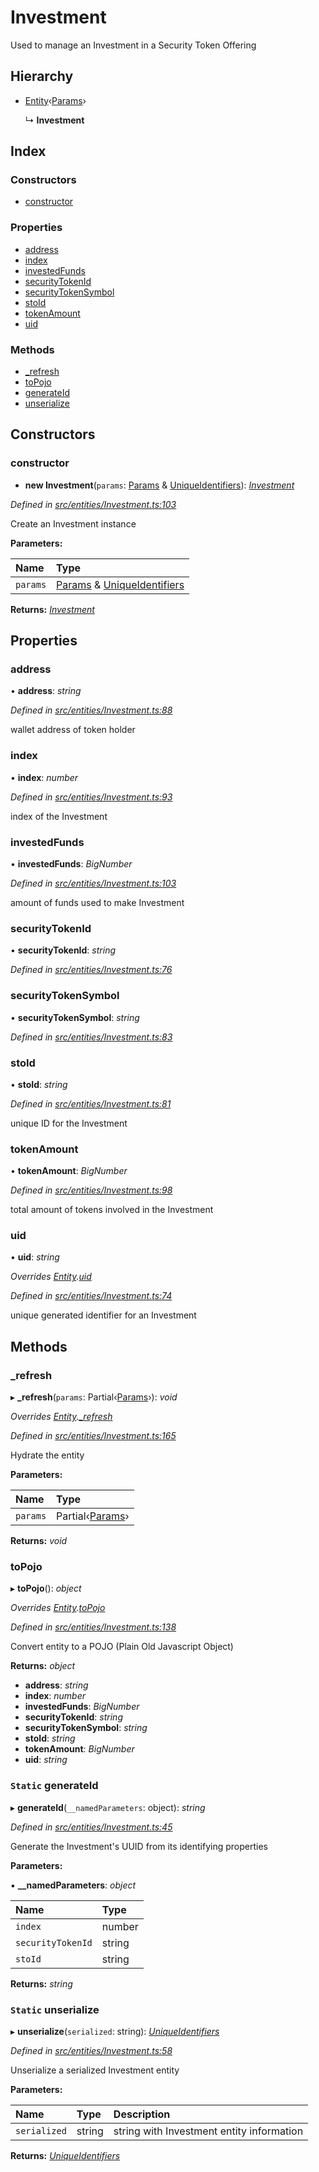 # Investment

Used to manage an Investment in a Security Token Offering

## Hierarchy

* [Entity](_entities_entity_.entity.md)‹[Params](../interfaces/_entities_investment_.params.md)›

  ↳ **Investment**

## Index

### Constructors

* [constructor](_entities_investment_.investment.md#constructor)

### Properties

* [address](_entities_investment_.investment.md#address)
* [index](_entities_investment_.investment.md#index)
* [investedFunds](_entities_investment_.investment.md#investedfunds)
* [securityTokenId](_entities_investment_.investment.md#securitytokenid)
* [securityTokenSymbol](_entities_investment_.investment.md#securitytokensymbol)
* [stoId](_entities_investment_.investment.md#stoid)
* [tokenAmount](_entities_investment_.investment.md#tokenamount)
* [uid](_entities_investment_.investment.md#uid)

### Methods

* [\_refresh](_entities_investment_.investment.md#_refresh)
* [toPojo](_entities_investment_.investment.md#topojo)
* [generateId](_entities_investment_.investment.md#static-generateid)
* [unserialize](_entities_investment_.investment.md#static-unserialize)

## Constructors

### constructor

+ **new Investment**\(`params`: [Params](../interfaces/_entities_investment_.params.md) & [UniqueIdentifiers](../interfaces/_entities_investment_.uniqueidentifiers.md)\): [_Investment_](_entities_investment_.investment.md)

_Defined in_ [_src/entities/Investment.ts:103_](https://github.com/PolymathNetwork/polymath-sdk/blob/550676f/src/entities/Investment.ts#L103)

Create an Investment instance

**Parameters:**

| Name | Type |
| :--- | :--- |
| `params` | [Params](../interfaces/_entities_investment_.params.md) & [UniqueIdentifiers](../interfaces/_entities_investment_.uniqueidentifiers.md) |

**Returns:** [_Investment_](_entities_investment_.investment.md)

## Properties

### address

• **address**: _string_

_Defined in_ [_src/entities/Investment.ts:88_](https://github.com/PolymathNetwork/polymath-sdk/blob/550676f/src/entities/Investment.ts#L88)

wallet address of token holder

### index

• **index**: _number_

_Defined in_ [_src/entities/Investment.ts:93_](https://github.com/PolymathNetwork/polymath-sdk/blob/550676f/src/entities/Investment.ts#L93)

index of the Investment

### investedFunds

• **investedFunds**: _BigNumber_

_Defined in_ [_src/entities/Investment.ts:103_](https://github.com/PolymathNetwork/polymath-sdk/blob/550676f/src/entities/Investment.ts#L103)

amount of funds used to make Investment

### securityTokenId

• **securityTokenId**: _string_

_Defined in_ [_src/entities/Investment.ts:76_](https://github.com/PolymathNetwork/polymath-sdk/blob/550676f/src/entities/Investment.ts#L76)

### securityTokenSymbol

• **securityTokenSymbol**: _string_

_Defined in_ [_src/entities/Investment.ts:83_](https://github.com/PolymathNetwork/polymath-sdk/blob/550676f/src/entities/Investment.ts#L83)

### stoId

• **stoId**: _string_

_Defined in_ [_src/entities/Investment.ts:81_](https://github.com/PolymathNetwork/polymath-sdk/blob/550676f/src/entities/Investment.ts#L81)

unique ID for the Investment

### tokenAmount

• **tokenAmount**: _BigNumber_

_Defined in_ [_src/entities/Investment.ts:98_](https://github.com/PolymathNetwork/polymath-sdk/blob/550676f/src/entities/Investment.ts#L98)

total amount of tokens involved in the Investment

### uid

• **uid**: _string_

_Overrides_ [_Entity_](_entities_entity_.entity.md)_._[_uid_](_entities_entity_.entity.md#abstract-uid)

_Defined in_ [_src/entities/Investment.ts:74_](https://github.com/PolymathNetwork/polymath-sdk/blob/550676f/src/entities/Investment.ts#L74)

unique generated identifier for an Investment

## Methods

### \_refresh

▸ **\_refresh**\(`params`: Partial‹[Params](../interfaces/_entities_investment_.params.md)›\): _void_

_Overrides_ [_Entity_](_entities_entity_.entity.md)_._[_\_refresh_](_entities_entity_.entity.md#abstract-_refresh)

_Defined in_ [_src/entities/Investment.ts:165_](https://github.com/PolymathNetwork/polymath-sdk/blob/550676f/src/entities/Investment.ts#L165)

Hydrate the entity

**Parameters:**

| Name | Type |
| :--- | :--- |
| `params` | Partial‹[Params](../interfaces/_entities_investment_.params.md)› |

**Returns:** _void_

### toPojo

▸ **toPojo**\(\): _object_

_Overrides_ [_Entity_](_entities_entity_.entity.md)_._[_toPojo_](_entities_entity_.entity.md#abstract-topojo)

_Defined in_ [_src/entities/Investment.ts:138_](https://github.com/PolymathNetwork/polymath-sdk/blob/550676f/src/entities/Investment.ts#L138)

Convert entity to a POJO \(Plain Old Javascript Object\)

**Returns:** _object_

* **address**: _string_
* **index**: _number_
* **investedFunds**: _BigNumber_
* **securityTokenId**: _string_
* **securityTokenSymbol**: _string_
* **stoId**: _string_
* **tokenAmount**: _BigNumber_
* **uid**: _string_

### `Static` generateId

▸ **generateId**\(`__namedParameters`: object\): _string_

_Defined in_ [_src/entities/Investment.ts:45_](https://github.com/PolymathNetwork/polymath-sdk/blob/550676f/src/entities/Investment.ts#L45)

Generate the Investment's UUID from its identifying properties

**Parameters:**

▪ **\_\_namedParameters**: _object_

| Name | Type |
| :--- | :--- |
| `index` | number |
| `securityTokenId` | string |
| `stoId` | string |

**Returns:** _string_

### `Static` unserialize

▸ **unserialize**\(`serialized`: string\): [_UniqueIdentifiers_](../interfaces/_entities_investment_.uniqueidentifiers.md)

_Defined in_ [_src/entities/Investment.ts:58_](https://github.com/PolymathNetwork/polymath-sdk/blob/550676f/src/entities/Investment.ts#L58)

Unserialize a serialized Investment entity

**Parameters:**

| Name | Type | Description |
| :--- | :--- | :--- |
| `serialized` | string | string with Investment entity information |

**Returns:** [_UniqueIdentifiers_](../interfaces/_entities_investment_.uniqueidentifiers.md)

